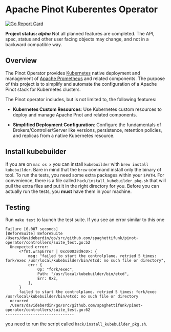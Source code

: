 # Apache Pinot Kuberentes Operator

[![Go Report Card](https://goreportcard.com/badge/github.com/spaghettifunk/pinot-operator)](https://goreportcard.com/report/github.com/spaghettifunk/pinot-operator)

**Project status: _alpha_** Not all planned features are completed. The API, spec, status and other user facing objects may change, and not in a backward compatible way.

## Overview

The Pinot Operator provides [Kubernetes](https://kubernetes.io/) native deployment and management of
[Apache Prometheus]() and related components. The purpose of this project is to
simplify and automate the configuration of a Apache Pinot stack for Kubernetes clusters.

The Pinot operator includes, but is not limited to, the following features:

- **Kubernetes Custom Resources**: Use Kubernetes custom resources to deploy and manage Apache Pnot and related components.

- **Simplified Deployment Configuration**: Configure the fundamentals of Brokers/Controller/Server like versions, persistence,
  retention policies, and replicas from a native Kubernetes resource.

## Install kubebuilder

If you are on `mac os x` you can install `kubebuilder` with `brew install kubebuilder`. Bare in mind that the `brew` command install only the binary of tool.
To run the tests, you need some extra packages within your `$PATH`. For convenience, there is a file called `hack/install_kubebuilder_pkg.sh` that will pull the extra files and put it
in the right directory for you. Before you can actually run the tests, you **must** have them in your machine.

## Testing

Run `make test` to launch the test suite. If you see an error similar to this one

```
Failure [0.007 seconds]
[BeforeSuite] BeforeSuite
/Users/davideberdin/go/src/github.com/spaghettifunk/pinot-operator/controllers/suite_test.go:52
  Unexpected error:
      <*fmt.wrapError | 0xc00038d9c0>: {
          msg: "failed to start the controlplane. retried 5 times: fork/exec /usr/local/kubebuilder/bin/etcd: no such file or directory",
          err: {
              Op: "fork/exec",
              Path: "/usr/local/kubebuilder/bin/etcd",
              Err: 0x2,
          },
      }
      failed to start the controlplane. retried 5 times: fork/exec /usr/local/kubebuilder/bin/etcd: no such file or directory
  occurred
  /Users/davideberdin/go/src/github.com/spaghettifunk/pinot-operator/controllers/suite_test.go:62
------------------------------
```

you need to run the script called `hack/install_kubebuilder_pkg.sh`.

